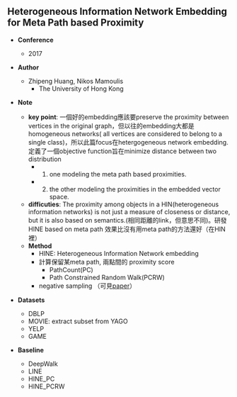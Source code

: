 ## Heterogeneous Information Network Embedding for Meta Path based Proximity

- **Conference**
    - 2017
- **Author**
    - Zhipeng Huang, Nikos Mamoulis
        - The University of Hong Kong

- **Note**
    - **key point**:  一個好的embedding應該要preserve the proximity between vertices in the original graph，但以往的embedding大都是homogeneous networks( all vertices are considered to belong to a single class)，所以此篇focus在hetergogeneous network embedding. 定義了一個objective function旨在minimize distance between two distribution
        - 1. one modeling the meta path based proximities.
        - 2. the other modeling the proximities in the embedded vector space.
    - **difficuties**: The proximity among objects in a HIN(heterogeneous information networks) is not just a measure of closeness or distance, but it is also based on semantics.(相同距離的link，但意思不同)。研發HINE based on meta path 效果比沒有用meta path的方法還好（在HIN裡）
    - **Method**
        - HINE: Heterogeneous Information Network embedding
        - 計算保留某meta path, 兩點間的 proximity score
            - PathCount(PC)
            - Path Constrained Random Walk(PCRW)
        - negative sampling （可見[paper](https://papers.nips.cc/paper/5021-distributed-representations-of-words-and-phrases-and-their-compositionality.pdf)）
        
- **Datasets**
    - DBLP
    - MOVIE: extract subset from YAGO
    - YELP
    - GAME
    
- **Baseline**
    - DeepWalk
    - LINE
    - HINE_PC
    - HINE_PCRW 

